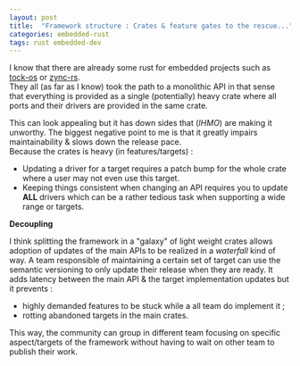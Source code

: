 ```yaml
---
layout: post
title:  "Framework structure : Crates & feature gates to the rescue..."
categories: embedded-rust
tags: rust embedded-dev
---
```

I know that there are already some rust for embedded projects such as [tock-os](https://www.tockos.org)
or [zync-rs](https://zinc.rs/).  
They all (as far as I know) took the path to a monolithic API in that sense that everything is
provided as a single (potentially) heavy crate where all ports and their drivers are provided in the
same crate.

This can look appealing but it has down sides that (*IHMO*) are making it unworthy. The biggest
negative point to me is that it greatly impairs maintainability & slows down the release pace.   
Because the crates is heavy (in features/targets) :
- Updating a driver for a target requires a patch bump for the whole crate where a user may not even
  use this target.
- Keeping things consistent when changing an API requires you to update **ALL** drivers which can be
  a rather tedious task when supporting a wide range or targets.


**Decoupling**

I think splitting the framework in a "galaxy" of light weight crates allows adoption of updates of
the main APIs to be realized in a *waterfall* kind of way. A team responsible of maintaining a certain
set of target can use the semantic versioning to only update their release when they are ready. It
adds latency between the main API & the target implementation updates but it prevents :
- highly demanded features to be stuck while a all team do implement it ;
- rotting abandoned targets in the main crates.

This way, the community can group in different team focusing on specific aspect/targets of the
framework without having to wait on other team to publish their work.
